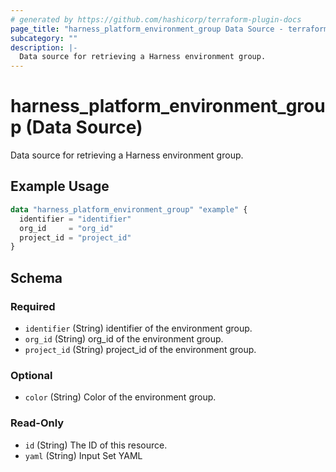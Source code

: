 ```yaml
---
# generated by https://github.com/hashicorp/terraform-plugin-docs
page_title: "harness_platform_environment_group Data Source - terraform-provider-harness"
subcategory: ""
description: |-
  Data source for retrieving a Harness environment group.
---
```


# harness_platform_environment_group (Data Source)

Data source for retrieving a Harness environment group.

## Example Usage

```terraform
data "harness_platform_environment_group" "example" {
  identifier = "identifier"
  org_id     = "org_id"
  project_id = "project_id"
}
```

<!-- schema generated by tfplugindocs -->
## Schema

### Required

- `identifier` (String) identifier of the environment group.
- `org_id` (String) org_id of the environment group.
- `project_id` (String) project_id of the environment group.

### Optional

- `color` (String) Color of the environment group.

### Read-Only

- `id` (String) The ID of this resource.
- `yaml` (String) Input Set YAML
